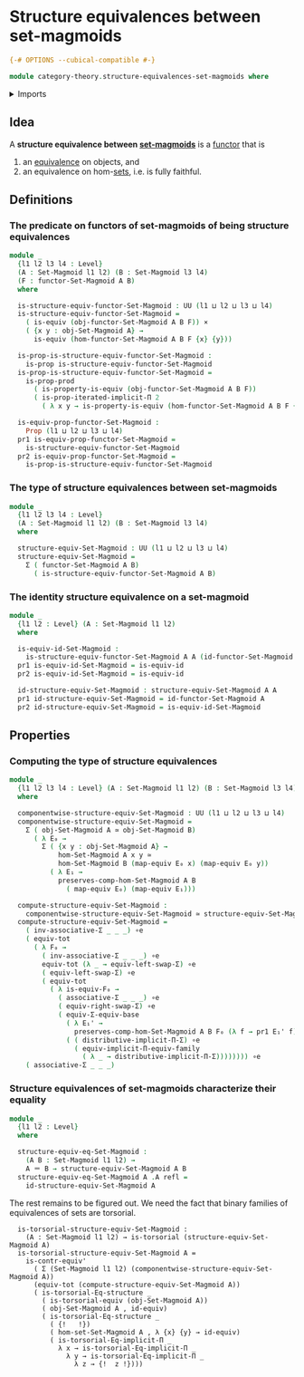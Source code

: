 # Structure equivalences between set-magmoids

```agda
{-# OPTIONS --cubical-compatible #-}

module category-theory.structure-equivalences-set-magmoids where
```

<details><summary>Imports</summary>

```agda
open import category-theory.functors-set-magmoids
open import category-theory.set-magmoids

open import foundation.binary-equivalences
open import foundation.cartesian-product-types
open import foundation.contractible-types
open import foundation.dependent-pair-types
open import foundation.equality-dependent-function-types
open import foundation.equivalences
open import foundation.function-extensionality
open import foundation.function-types
open import foundation.functoriality-dependent-function-types
open import foundation.functoriality-dependent-pair-types
open import foundation.fundamental-theorem-of-identity-types
open import foundation.identity-types
open import foundation.iterated-dependent-product-types
open import foundation.propositions
open import foundation.sets
open import foundation.structure-identity-principle
open import foundation.subtype-identity-principle
open import foundation.subtypes
open import foundation.torsorial-type-families
open import foundation.type-arithmetic-dependent-pair-types
open import foundation.type-theoretic-principle-of-choice
open import foundation.univalence
open import foundation.universe-levels
```

</details>

## Idea

A **structure equivalence between
[set-magmoids](category-theory.set-magmoids.md)** is a
[functor](category-theory.functors-set-magmoids.md) that is

1. an [equivalence](foundation-core.equivalences.md) on objects, and
2. an equivalence on hom-[sets](foundation-core.sets.md), i.e. is fully
   faithful.

## Definitions

### The predicate on functors of set-magmoids of being structure equivalences

```agda
module _
  {l1 l2 l3 l4 : Level}
  (A : Set-Magmoid l1 l2) (B : Set-Magmoid l3 l4)
  (F : functor-Set-Magmoid A B)
  where

  is-structure-equiv-functor-Set-Magmoid : UU (l1 ⊔ l2 ⊔ l3 ⊔ l4)
  is-structure-equiv-functor-Set-Magmoid =
    ( is-equiv (obj-functor-Set-Magmoid A B F)) ×
    ( {x y : obj-Set-Magmoid A} →
      is-equiv (hom-functor-Set-Magmoid A B F {x} {y}))

  is-prop-is-structure-equiv-functor-Set-Magmoid :
    is-prop is-structure-equiv-functor-Set-Magmoid
  is-prop-is-structure-equiv-functor-Set-Magmoid =
    is-prop-prod
      ( is-property-is-equiv (obj-functor-Set-Magmoid A B F))
      ( is-prop-iterated-implicit-Π 2
        ( λ x y → is-property-is-equiv (hom-functor-Set-Magmoid A B F {x} {y})))

  is-equiv-prop-functor-Set-Magmoid :
    Prop (l1 ⊔ l2 ⊔ l3 ⊔ l4)
  pr1 is-equiv-prop-functor-Set-Magmoid =
    is-structure-equiv-functor-Set-Magmoid
  pr2 is-equiv-prop-functor-Set-Magmoid =
    is-prop-is-structure-equiv-functor-Set-Magmoid
```

### The type of structure equivalences between set-magmoids

```agda
module _
  {l1 l2 l3 l4 : Level}
  (A : Set-Magmoid l1 l2) (B : Set-Magmoid l3 l4)
  where

  structure-equiv-Set-Magmoid : UU (l1 ⊔ l2 ⊔ l3 ⊔ l4)
  structure-equiv-Set-Magmoid =
    Σ ( functor-Set-Magmoid A B)
      ( is-structure-equiv-functor-Set-Magmoid A B)
```

### The identity structure equivalence on a set-magmoid

```agda
module _
  {l1 l2 : Level} (A : Set-Magmoid l1 l2)
  where

  is-equiv-id-Set-Magmoid :
    is-structure-equiv-functor-Set-Magmoid A A (id-functor-Set-Magmoid A)
  pr1 is-equiv-id-Set-Magmoid = is-equiv-id
  pr2 is-equiv-id-Set-Magmoid = is-equiv-id

  id-structure-equiv-Set-Magmoid : structure-equiv-Set-Magmoid A A
  pr1 id-structure-equiv-Set-Magmoid = id-functor-Set-Magmoid A
  pr2 id-structure-equiv-Set-Magmoid = is-equiv-id-Set-Magmoid
```

## Properties

### Computing the type of structure equivalences

```agda
module _
  {l1 l2 l3 l4 : Level} (A : Set-Magmoid l1 l2) (B : Set-Magmoid l3 l4)
  where

  componentwise-structure-equiv-Set-Magmoid : UU (l1 ⊔ l2 ⊔ l3 ⊔ l4)
  componentwise-structure-equiv-Set-Magmoid =
    Σ ( obj-Set-Magmoid A ≃ obj-Set-Magmoid B)
      ( λ E₀ →
        Σ ( {x y : obj-Set-Magmoid A} →
            hom-Set-Magmoid A x y ≃
            hom-Set-Magmoid B (map-equiv E₀ x) (map-equiv E₀ y))
          ( λ E₁ →
            preserves-comp-hom-Set-Magmoid A B
              ( map-equiv E₀) (map-equiv E₁)))

  compute-structure-equiv-Set-Magmoid :
    componentwise-structure-equiv-Set-Magmoid ≃ structure-equiv-Set-Magmoid A B
  compute-structure-equiv-Set-Magmoid =
    ( inv-associative-Σ _ _ _) ∘e
    ( equiv-tot
      ( λ F₀ →
        ( inv-associative-Σ _ _ _) ∘e
        equiv-tot (λ _ → equiv-left-swap-Σ) ∘e
        ( equiv-left-swap-Σ) ∘e
        ( equiv-tot
          ( λ is-equiv-F₀ →
            ( associative-Σ _ _ _) ∘e
            ( equiv-right-swap-Σ) ∘e
            ( equiv-Σ-equiv-base
              ( λ E₁' →
                preserves-comp-hom-Set-Magmoid A B F₀ (λ f → pr1 E₁' f))
              ( ( distributive-implicit-Π-Σ) ∘e
                ( equiv-implicit-Π-equiv-family
                  ( λ _ → distributive-implicit-Π-Σ)))))))) ∘e
    ( associative-Σ _ _ _)
```

### Structure equivalences of set-magmoids characterize their equality

```agda
module _
  {l1 l2 : Level}
  where

  structure-equiv-eq-Set-Magmoid :
    (A B : Set-Magmoid l1 l2) →
    A ＝ B → structure-equiv-Set-Magmoid A B
  structure-equiv-eq-Set-Magmoid A .A refl =
    id-structure-equiv-Set-Magmoid A
```

The rest remains to be figured out. We need the fact that binary families of
equivalences of sets are torsorial.

```text
  is-torsorial-structure-equiv-Set-Magmoid :
    (A : Set-Magmoid l1 l2) → is-torsorial (structure-equiv-Set-Magmoid A)
  is-torsorial-structure-equiv-Set-Magmoid A =
    is-contr-equiv'
      ( Σ (Set-Magmoid l1 l2) (componentwise-structure-equiv-Set-Magmoid A))
      (equiv-tot (compute-structure-equiv-Set-Magmoid A))
      ( is-torsorial-Eq-structure _
        ( is-torsorial-equiv (obj-Set-Magmoid A))
        ( obj-Set-Magmoid A , id-equiv)
        ( is-torsorial-Eq-structure _
          ( {!   !})
          ( hom-set-Set-Magmoid A , λ {x} {y} → id-equiv)
          ( is-torsorial-Eq-implicit-Π _
            λ x → is-torsorial-Eq-implicit-Π _
              λ y → is-torsorial-Eq-implicit-Π _
                λ z → {!  z !})))
```

